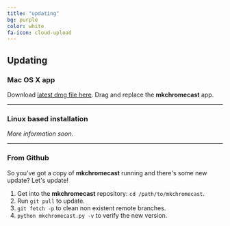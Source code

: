 ```yaml
---
title: "updating"
bg: purple
color: white
fa-icon: cloud-upload
---
```


## Updating

### Mac OS X app

Download [latest dmg file
here](https://github.com/muammar/mkchromecast/releases). Drag and replace the
**mkchromecast** app.

-------------------------

### Linux based installation

_More information soon._

------------------------------------

### From Github

So you've got a copy of **mkchromecast** running and there's some new update?
Let's update!

1. Get into the **mkchromecast** repository: `cd /path/to/mkchromecast`.
2. Run `git pull` to update.
2. `git fetch -p` to clean non existent remote branches.
3. `python mkchromecast.py -v` to verify the new version.
